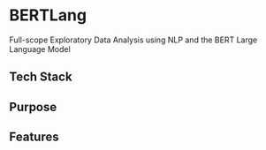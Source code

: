 # BERTLang
Full-scope Exploratory Data Analysis using NLP and the BERT Large Language Model 

<h2>Tech Stack</h2>

<h2>Purpose</h2>

<h2>Features</h2>
